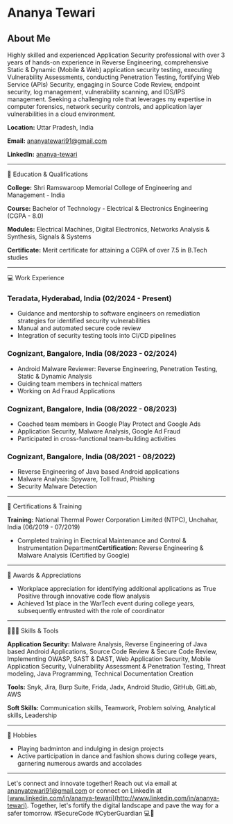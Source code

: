 # Ananya Tewari

## About Me

Highly skilled and experienced Application Security professional with over 3 years of hands-on experience in Reverse Engineering, comprehensive Static & Dynamic (Mobile & Web) application security testing, executing Vulnerability Assessments, conducting Penetration Testing, fortifying Web Service (APIs) Security, engaging in Source Code Review, endpoint security, log management, vulnerability scanning, and IDS/IPS management. Seeking a challenging role that leverages my expertise in computer forensics, network security controls, and application layer vulnerabilities in a cloud environment.

**Location:** Uttar Pradesh, India

**Email:** [ananyatewari91@gmail.com](mailto:ananyatewari91@gmail.com)

**LinkedIn:** [ananya-tewari](https://www.notion.so/www.linkedin.com/in/ananya-tewari)

---

📖 Education & Qualifications

**College:** Shri Ramswaroop Memorial College of Engineering and Management - India

**Course:** Bachelor of Technology - Electrical & Electronics Engineering (CGPA - 8.0)

**Modules:** Electrical Machines, Digital Electronics, Networks Analysis & Synthesis, Signals & Systems

**Certificate:** Merit certificate for attaining a CGPA of over 7.5 in B.Tech studies

---

💻 Work Experience

### Teradata, Hyderabad, India (02/2024 - Present)

- Guidance and mentorship to software engineers on remediation strategies for identified security vulnerabilities
- Manual and automated secure code review
- Integration of security testing tools into CI/CD pipelines

### Cognizant, Bangalore, India (08/2023 - 02/2024)

- Android Malware Reviewer: Reverse Engineering, Penetration Testing, Static & Dynamic Analysis
- Guiding team members in technical matters
- Working on Ad Fraud Applications

### Cognizant, Bangalore, India (08/2022 - 08/2023)

- Coached team members in Google Play Protect and Google Ads
- Application Security, Malware Analysis, Google Ad Fraud
- Participated in cross-functional team-building activities

### Cognizant, Bangalore, India (08/2021 - 08/2022)

- Reverse Engineering of Java based Android applications
- Malware Analysis: Spyware, Toll fraud, Phishing
- Security Malware Detection

---

📜 Certifications & Training

**Training:** National Thermal Power Corporation Limited (NTPC), Unchahar, India (06/2019 - 07/2019)

- Completed training in Electrical Maintenance and Control & Instrumentation Department**Certification:** Reverse Engineering & Malware Analysis (Certified by Google)

---

🏅 Awards & Appreciations

- Workplace appreciation for identifying additional applications as True Positive through innovative code flow analysis
- Achieved 1st place in the WarTech event during college years, subsequently entrusted with the role of coordinator

---

👩🏻‍💻 Skills & Tools

**Application Security:** Malware Analysis, Reverse Engineering of Java based Android Applications, Source Code Review & Secure Code Review, Implementing OWASP, SAST & DAST, Web Application Security, Mobile Application Security, Vulnerability Assessment & Penetration Testing, Threat modeling, Java Programming, Technical Documentation Creation

**Tools:** Snyk, Jira, Burp Suite, Frida, Jadx, Android Studio, GitHub, GitLab, AWS

**Soft Skills:** Communication skills, Teamwork, Problem solving, Analytical skills, Leadership

---

🏸 Hobbies

- Playing badminton and indulging in design projects
- Active participation in dance and fashion shows during college years, garnering numerous awards and accolades

---

Let's connect and innovate together! Reach out via email at [ananyatewari91@gmail.com](mailto:ananyatewari91@gmail.com) or connect on LinkedIn at [www.linkedin.com/in/ananya-tewari](http://www.linkedin.com/in/ananya-tewari). Together, let's fortify the digital landscape and pave the way for a safer tomorrow. #SecureCode #CyberGuardian 💻🔐
